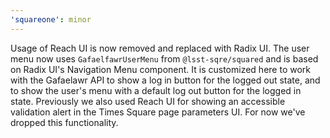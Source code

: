 ```yaml
---
'squareone': minor
---
```


Usage of Reach UI is now removed and replaced with Radix UI. The user menu now uses `GafaelfawrUserMenu` from `@lsst-sqre/squared` and is based on Radix UI's Navigation Menu component. It is customized here to work with the Gafaelawr API to show a log in button for the logged out state, and to show the user's menu with a default log out button for the logged in state. Previously we also used Reach UI for showing an accessible validation alert in the Times Square page parameters UI. For now we've dropped this functionality.
